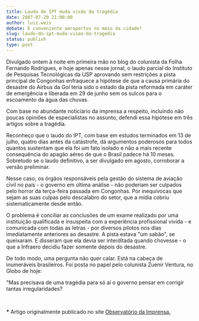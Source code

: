```yaml
---
title: Laudo do IPT muda visão da tragédia
date: 2007-07-20 21:00:00
author: luiz.weis
debate: É conveniente aeroportos no meio da cidade?
slug: laudo-do-ipt-muda-visao-da-tragedia
status: publish 
type: post
---
```


Divulgado ontem à noite em primeira mão no blog do colunista da Folha Fernando Rodrigues, e hoje apenas nesse jornal, o laudo parcial do Instituto de Pesquisas Tecnológicas da USP aprovando sem restrições a pista principal de Congonhas enfraquece a hipótese de que a causa primária do desastre do Airbus da Gol teria sido o estado da pista reformada em caráter de emergência e liberada em 29 de junho sem os sulcos para o escoamento da água das chuvas.


Com base no abundante noticiário da imprensa a respeito, incluindo não poucas opiniões de especialistas no assunto, defendi essa hipótese em três artigos sobre a tragédia. 


Reconheço que o laudo do IPT, com base em estudos terminados em 13 de julho, quatro dias antes da catástrofe, dá argumentos poderosos para todos quantos sustentam que ela foi um fato isolado e não a mais recente consequência do apagão aéreo de que o Brasil padece há 10 meses. Sobretudo se o laudo definitivo, a ser divulgado em agosto, corroborar a versão preliminar. 


Nesse caso, os órgãos responsáveis pela gestão do sistema de aviação civil no país - o governo em última análise - não poderiam ser culpados pelo horror da terça-feira passada em Congonhas. Por inequívocas que sejam as suas culpas pelo descalabro do setor, que a mídia cobriu sistematicamente desde então.


O problema é conciliar as conclusões de um exame realizado por uma instituição qualificada e insuspeita com a experiência profissional vivida - e comunicada com todas as letras - por diversos pilotos nos dias imediatamente anteriores ao desastre. A pista estava "um sabão", se queixaram. E disseram que ela devia ser interditada quando chovesse - o que a Infraero decidiu fazer somente depois do desastre.


De todo modo, uma pergunta não quer calar. Está na cabeça de inumeráveis brasileiros. Foi posta no papel pelo colunista Zuenir Ventura, no Globo de hoje:


"Mas precisava de uma tragédia para só aí o governo pensar em corrigir tantas irregularidades?


 


**\*** Artigo originalmente publicado no site [Observatório da Imprensa.](http://www.observatoriodaimprensa.com.br)


